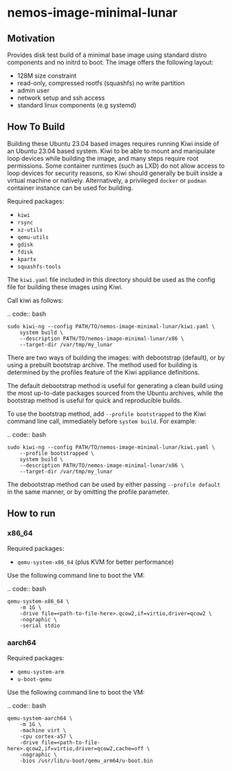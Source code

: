 # nemos-image-minimal-lunar

## Motivation

Provides disk test build of a minimal base image using standard
distro components and no initrd to boot. The image offers the
following layout:

* 128M size constraint
* read-only, compressed rootfs (squashfs) no write partition
* admin user
* network setup and ssh access
* standard linux components (e.g systemd)

## How To Build

Building these Ubuntu 23.04 based images requires running Kiwi inside of an
Ubuntu 23.04 based system. Kiwi to be able to mount and manipulate loop devices
while building the image, and many steps require root permissions. Some
container runtimes (such as LXD) do not allow access to loop devices for
security reasons, so Kiwi should generally be built inside a virtual machine or
natively. Alternatively, a privileged `docker` or `podman` container instance
can be used for building.

Required packages:

* `kiwi`
* `rsync`
* `xz-utils`
* `qemu-utils`
* `gdisk`
* `fdisk`
* `kpartx`
* `squashfs-tools`

The `kiwi.yaml` file included in this directory should be used as the config
file for building these images using Kiwi.

Call kiwi as follows:

.. code:: bash

    sudo kiwi-ng --config PATH/TO/nemos-image-minimal-lunar/kiwi.yaml \
        system build \
        --description PATH/TO/nemos-image-minimal-lunar/x86 \
        --target-dir /var/tmp/my_lunar

There are two ways of building the images: with debootstrap (default), or by
using a prebuilt bootstrap archive. The method used for building is determined
by the profiles feature of the Kiwi appliance definitions.

The default debootstrap method is useful for generating a clean build using
the most up-to-date packages sourced from the Ubuntu archives, while the
bootstrap method is useful for quick and reproducible builds.

To use the bootstrap method, add `--profile bootstrapped` to the Kiwi command
line call, immediately before `system build`. For example:

.. code:: bash

    sudo kiwi-ng --config PATH/TO/nemos-image-minimal-lunar/kiwi.yaml \
        --profile bootstrapped \
        system build \
        --description PATH/TO/nemos-image-minimal-lunar/x86 \
        --target-dir /var/tmp/my_lunar

The debootstrap method can be used by either passing `--profile default` in the
same manner, or by omitting the profile parameter.

## How to run

### x86_64

Required packages:

* `qemu-system-x86_64` (plus KVM for better performance)

Use the following command line to boot the VM:

.. code:: bash

    qemu-system-x86_64 \
        -m 1G \
        -drive file=<path-to-file-here>.qcow2,if=virtio,driver=qcow2 \
        -nographic \
        -serial stdio

### aarch64

Required packages:

* `qemu-system-arm`
* `u-boot-qemu`

Use the following command line to boot the VM:

.. code:: bash

    qemu-system-aarch64 \
        -m 1G \
        -machine virt \
        -cpu cortex-a57 \
        -drive file=<path-to-file-here>.qcow2,if=virtio,driver=qcow2,cache=off \
        -nographic \
        -bios /usr/lib/u-boot/qemu_arm64/u-boot.bin
